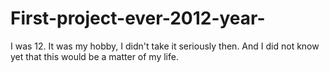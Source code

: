 # First-project-ever-2012-year-
I was 12. It was my hobby, I didn't take it seriously then. And I did not know yet that this would be a matter of my life.
